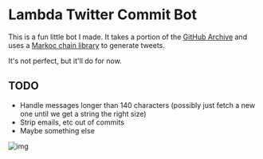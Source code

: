 # Lambda Twitter Commit Bot

This is a fun little bot I made. It takes a portion of the [GitHub Archive](https://www.githubarchive.org/) and uses a [Markoc chain library](https://github.com/jsvine/markovify) to generate tweets.

It's not perfect, but it'll do for now.

## TODO

* Handle messages longer than 140 characters (possibly just fetch a new one until we get a string the right size)
* Strip emails, etc out of commits
* Maybe something else 

![img](https://media1.giphy.com/media/S0hxMGYFhEMzm/giphy.gif)